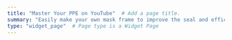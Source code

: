 ```yaml
---
title: "Master Your PPE on YouTube"  # Add a page title.
summary: "Easily make your own mask frame to improve the seal and efficacy of your face mask."  # Add a page description.
type: "widget_page"  # Page type is a Widget Page
---
```

